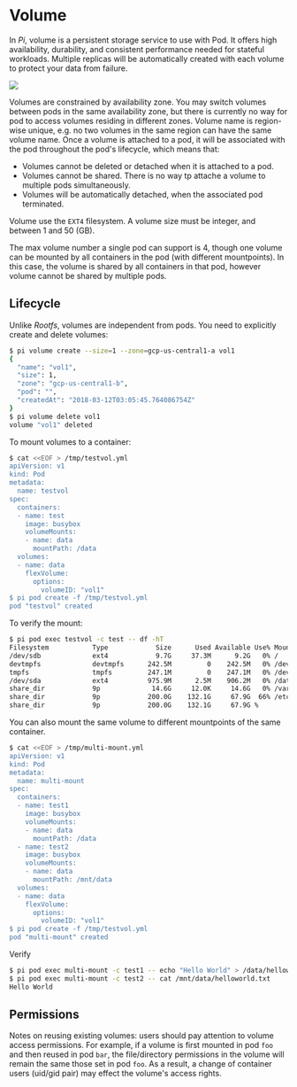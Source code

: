 # Volume

In _Pi_, volume is a persistent storage service to use with Pod. It offers high availability, durability, and consistent performance needed for stateful workloads. Multiple replicas will be automatically created with each volume to protect your data from failure. 

![](https://trello-attachments.s3.amazonaws.com/5700ea0da7030dcf7485ed70/5a9946fe778993901468c0e9/3b8092f3df5f47b45c57690998d91c2d/6.png)

Volumes are constrained by availability zone. You may switch volumes between pods in the same availability zone, but there is currently no way for pod to access volumes residing in different zones. Volume name is region-wise unique, e.g. no two volumes in the same region can have the same volume name. Once a volume is attached to a pod, it will be associated with the pod throughout the pod's lifecycle, which means that:

- Volumes cannot be deleted or detached when it is attached to a pod.
-  Volumes cannot be shared. There is no way tp attache a volume to multiple pods simultaneously.
- Volumes will be automatically detached, when the associated pod terminated. 

Volume use the `EXT4` filesystem. A volume size must be integer, and between 1 and 50 (GB).

The max volume number a single pod can support is 4, though one volume can be mounted by all containers in the pod (with different mountpoints). In this case, the volume is shared by all containers in that pod, however volume cannot be shared by multiple pods.

Lifecycle
---------------------------

Unlike _Rootfs_, volumes are independent from pods. You need to explicitly create and delete volumes: 

```sh
$ pi volume create --size=1 --zone=gcp-us-central1-a vol1
{
  "name": "vol1",
  "size": 1,
  "zone": "gcp-us-central1-b",
  "pod": "",
  "createdAt": "2018-03-12T03:05:45.764086754Z"
}
$ pi volume delete vol1
volume "vol1" deleted
```

To mount volumes to a container:

```sh
$ cat <<EOF > /tmp/testvol.yml
apiVersion: v1
kind: Pod
metadata:
  name: testvol
spec:
  containers:
  - name: test
    image: busybox
    volumeMounts:
    - name: data
      mountPath: /data
  volumes:
  - name: data
    flexVolume:
      options:
        volumeID: "vol1"
$ pi pod create -f /tmp/testvol.yml
pod "testvol" created
```

To verify the mount:

```sh
$ pi pod exec testvol -c test -- df -hT
Filesystem           Type            Size      Used Available Use% Mounted on
/dev/sdb             ext4            9.7G     37.3M      9.2G   0% /
devtmpfs             devtmpfs      242.5M         0    242.5M   0% /dev
tmpfs                tmpfs         247.1M         0    247.1M   0% /dev/shm
/dev/sda             ext4          975.9M      2.5M    906.2M   0% /data
share_dir            9p             14.6G     12.0K     14.6G   0% /var/run/secrets/kubernetes.io/serviceaccount
share_dir            9p            200.0G    132.1G     67.9G  66% /etc/hosts
share_dir            9p            200.0G    132.1G     67.9G %
```

You can also mount the same volume to different mountpoints of the same container.

```sh
$ cat <<EOF > /tmp/multi-mount.yml
apiVersion: v1
kind: Pod
metadata:
  name: multi-mount
spec:
  containers:
  - name: test1
    image: busybox
    volumeMounts:
    - name: data
      mountPath: /data
  - name: test2
    image: busybox
    volumeMounts:
    - name: data
      mountPath: /mnt/data
  volumes:
  - name: data
    flexVolume:
      options:
        volumeID: "vol1"
$ pi pod create -f /tmp/testvol.yml
pod "multi-mount" created
```

Verify

```sh
$ pi pod exec multi-mount -c test1 -- echo "Hello World" > /data/helloworld.txt
$ pi pod exec multi-mount -c test2 -- cat /mnt/data/helloworld.txt
Hello World
```

Permissions
---------------------------

Notes on reusing existing volumes: users should pay attention to volume access permissions. For example, if a volume is first mounted in pod `foo` and then reused in pod `bar`, the file/directory permissions in the volume will remain the same those set in pod `foo`. As a result, a change of container users (uid/gid pair) may effect the volume's access rights.
